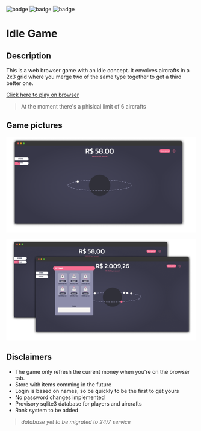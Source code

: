 
![badge](https://img.shields.io/static/v1?label=Development%20status%20v1.0&message=Closed&color=red) ![badge](https://img.shields.io/static/v1?label=Vercel%20deploy%20status&message=Offline&color=red) ![badge](https://img.shields.io/static/v1?label=Railway%20database%20status&message=Offline&color=red)

# Idle Game

## Description

This is a web browser game with an idle concept. It envolves aircrafts in a 2x3 grid where you merge two of the same type together to get a third better one. 

[Click here to play on browser](https://idlegame.vercel.app/)

>At the moment there's a phisical limit of 6 aircrafts

## Game pictures

![picture 1](./screenshots/pic1.png)  

![picture 2](./screenshots/pic2.png)

## Disclaimers 

- The game only refresh the current money when you're on the browser tab.
- Store with items comming in the future
- Login is based on names, so be quickly to be the first to get yours
- No password changes implemented
- Provisory sqlite3 database for players and aircrafts
- Rank system to be added


> _database yet to be migrated to 24/7 service_